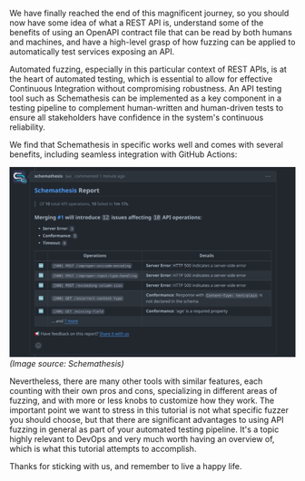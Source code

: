 We have finally reached the end of this magnificent journey, so you should now
have some idea of what a REST API is, understand some of the benefits of using
an OpenAPI contract file that can be read by both humans and machines, and
have a high-level grasp of how fuzzing can be applied to automatically test
services exposing an API.

Automated fuzzing, especially in this particular context of REST APIs, is at the
heart of automated testing, which is essential to allow for effective Continuous
Integration without compromising robustness. An API testing tool such as
Schemathesis can be implemented as a key component in a testing pipeline to
complement human-written and human-driven tests to ensure all stakeholders have
confidence in the system's continuous reliability.

We find that Schemathesis in specific works well and comes with several
benefits, including seamless integration with GitHub Actions:

![Schemathesis integration w/ GitHub Actions](./schemathesis-github-report.png)\
_(Image source: Schemathesis)_

Nevertheless, there are many other tools with similar features, each counting
with their own pros and cons, specializing in different areas of fuzzing, and
with more or less knobs to customize how they work. The important point we want
to stress in this tutorial is not what specific fuzzer you should choose, but
that there are significant advantages to using API fuzzing in general as part of
your automated testing pipeline. It's a topic highly relevant to DevOps and
very much worth having an overview of, which is what this tutorial attempts to
accomplish.

Thanks for sticking with us, and remember to live a happy life.
